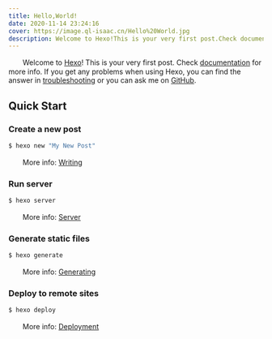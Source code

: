```yaml
---
title: Hello,World!
date: 2020-11-14 23:24:16
cover: https://image.ql-isaac.cn/Hello%20World.jpg
description: Welcome to Hexo!This is your very first post.Check documentation for more info.If you get any problems when using Hexo,you can find the answer in troubleshooting or you can ask me on GitHub.
---
```

　　Welcome to [Hexo](https://hexo.io/)! This is your very first post. Check [documentation](https://hexo.io/docs/) for more info. If you get any problems when using Hexo, you can find the answer in [troubleshooting](https://hexo.io/docs/troubleshooting.html) or you can ask me on [GitHub](https://github.com/hexojs/hexo/issues).

## Quick Start

### Create a new post

``` bash
$ hexo new "My New Post"
```

　　More info: [Writing](https://hexo.io/docs/writing.html)

### Run server

``` bash
$ hexo server
```

　　More info: [Server](https://hexo.io/docs/server.html)

### Generate static files

``` bash
$ hexo generate
```

　　More info: [Generating](https://hexo.io/docs/generating.html)

### Deploy to remote sites

``` bash
$ hexo deploy
```

　　More info: [Deployment](https://hexo.io/docs/one-command-deployment.html)

